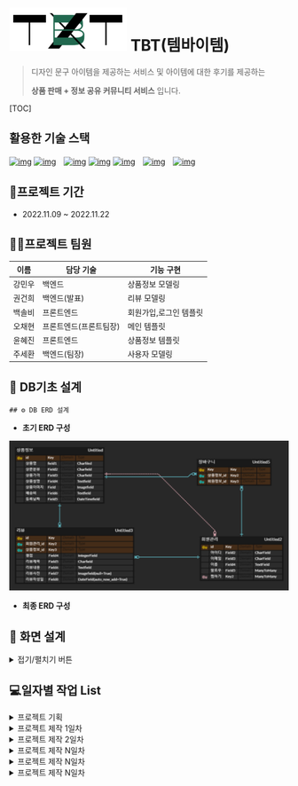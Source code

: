 # ![image-20221109232856203](assets/image-20221109232856203.png) TBT(템바이템)

> 디자인 문구 아이템을 제공하는 서비스 및 아이템에 대한 후기를 제공하는
>
> **상품 판매 + 정보 공유 커뮤니티 서비스** 입니다.

[TOC]

## 활용한 기술 스택

[
![img](https://camo.githubusercontent.com/49eb9c9af9ea6b38df033c1e0a60b03bb83b31da5681b19c92a8c323d5f2862e/68747470733a2f2f696d672e736869656c64732e696f2f62616467652f48544d4c352d4533344632363f7374796c653d666c61742d737175617265266c6f676f3d48544d4c35266c6f676f436f6c6f723d666666666666)](https://camo.githubusercontent.com/49eb9c9af9ea6b38df033c1e0a60b03bb83b31da5681b19c92a8c323d5f2862e/68747470733a2f2f696d672e736869656c64732e696f2f62616467652f48544d4c352d4533344632363f7374796c653d666c61742d737175617265266c6f676f3d48544d4c35266c6f676f436f6c6f723d666666666666) [![img](https://camo.githubusercontent.com/0a61ab105aba1995e5ee5dd7d8589bdce693083220f95f66643c341721493afa/68747470733a2f2f696d672e736869656c64732e696f2f62616467652f435353332d3135373242363f7374796c653d666c61742d737175617265266c6f676f3d43535333266c6f676f436f6c6f723d666666666666)](https://camo.githubusercontent.com/0a61ab105aba1995e5ee5dd7d8589bdce693083220f95f66643c341721493afa/68747470733a2f2f696d672e736869656c64732e696f2f62616467652f435353332d3135373242363f7374796c653d666c61742d737175617265266c6f676f3d43535333266c6f676f436f6c6f723d666666666666)　[![img](https://camo.githubusercontent.com/e07b7f45920ae5686797c3a6a60a46055558f29f7195eb1ccd6fef670094ab22/68747470733a2f2f696d672e736869656c64732e696f2f62616467652f507974686f6e2d3337373641423f7374796c653d666c61742d737175617265266c6f676f3d507974686f6e266c6f676f436f6c6f723d666666666666)](https://camo.githubusercontent.com/e07b7f45920ae5686797c3a6a60a46055558f29f7195eb1ccd6fef670094ab22/68747470733a2f2f696d672e736869656c64732e696f2f62616467652f507974686f6e2d3337373641423f7374796c653d666c61742d737175617265266c6f676f3d507974686f6e266c6f676f436f6c6f723d666666666666) [![img](https://camo.githubusercontent.com/58b2d37bba12ab15c1dcf0a4d9e78740129663fd893809953a26e01d4b0e48f6/68747470733a2f2f696d672e736869656c64732e696f2f62616467652f446a616e676f2d3039324532303f7374796c653d666c61742d737175617265266c6f676f3d446a616e676f266c6f676f436f6c6f723d666666666666)](https://camo.githubusercontent.com/58b2d37bba12ab15c1dcf0a4d9e78740129663fd893809953a26e01d4b0e48f6/68747470733a2f2f696d672e736869656c64732e696f2f62616467652f446a616e676f2d3039324532303f7374796c653d666c61742d737175617265266c6f676f3d446a616e676f266c6f676f436f6c6f723d666666666666) [![img](https://camo.githubusercontent.com/6eea42ee9c329c1cf8ee7928c1425b27b83e87432c08a2535ed41eabcb3b2626/68747470733a2f2f696d672e736869656c64732e696f2f62616467652f56697375616c2053747564696f20436f64652d3030374143433f7374796c653d666c61742d737175617265266c6f676f3d56697375616c2053747564696f20436f6465266c6f676f436f6c6f723d666666666666)](https://camo.githubusercontent.com/6eea42ee9c329c1cf8ee7928c1425b27b83e87432c08a2535ed41eabcb3b2626/68747470733a2f2f696d672e736869656c64732e696f2f62616467652f56697375616c2053747564696f20436f64652d3030374143433f7374796c653d666c61742d737175617265266c6f676f3d56697375616c2053747564696f20436f6465266c6f676f436f6c6f723d666666666666)　[![img](https://camo.githubusercontent.com/dd6fd40b8ef4f3835a3359f8375eaa2cbfa94996825d6788a107086f79ce719f/68747470733a2f2f696d672e736869656c64732e696f2f62616467652f4769742d4630353033323f7374796c653d666c61742d737175617265266c6f676f3d476974266c6f676f436f6c6f723d666666666666)](https://camo.githubusercontent.com/dd6fd40b8ef4f3835a3359f8375eaa2cbfa94996825d6788a107086f79ce719f/68747470733a2f2f696d672e736869656c64732e696f2f62616467652f4769742d4630353033323f7374796c653d666c61742d737175617265266c6f676f3d476974266c6f676f436f6c6f723d666666666666)　[![img](https://camo.githubusercontent.com/2317e6f404424fb07fbdf73d59c9f5e91b38562168bebdf2d035fdbc605621a5/68747470733a2f2f696d672e736869656c64732e696f2f62616467652f4769744875622d3138313731373f7374796c653d666c61742d737175617265266c6f676f3d476974487562266c6f676f436f6c6f723d666666666666)](https://camo.githubusercontent.com/2317e6f404424fb07fbdf73d59c9f5e91b38562168bebdf2d035fdbc605621a5/68747470733a2f2f696d672e736869656c64732e696f2f62616467652f4769744875622d3138313731373f7374796c653d666c61742d737175617265266c6f676f3d476974487562266c6f676f436f6c6f723d666666666666)

## 📆프로젝트 기간

- 2022.11.09 ~ 2022.11.22

## 👩‍💻프로젝트 팀원

| 이름   | 담당 기술              | 기능 구현              |
| ------ | ---------------------- | ---------------------- |
| 강민우 | 백엔드                 | 상품정보 모델링        |
| 권건희 | 백엔드(발표)           | 리뷰 모델링            |
| 백솔비 | 프론트엔드             | 회원가입,로그인 템플릿 |
| 오채현 | 프론트엔드(프론트팀장) | 메인 템플릿            |
| 윤혜진 | 프론트엔드             | 상품정보 템플릿        |
| 주세환 | 백엔드(팀장)           | 사용자 모델링          |

## 🎄 DB기초 설계

    ## ⚙ DB ERD 설계

- **초기 ERD 구성**

![image-20221109235717405](assets/image-20221109235717405.png)

- **최종 ERD 구성**

## 📱 화면 설계

<details>
<summary>접기/펼치기 버튼</summary>
<div markdown="1">

### 와이어 프레임

<img src="assets/image-20221110224840328.png" alt="image-20221110224840328" style="zoom:150%;" />

### 상세 디자인

![image-20221110225127558](assets/image-20221110225127558.png)

> Figma를 사용하여 와이어프레임(기초 화면설계)와 추가 세부디자인(색상 및 이미지 노출) 디테일 추가로 수정하여 초반에 구도를 완성하고 진행을 했습니다

### 디자인 가이드

![image-20221112020535360](assets/image-20221112020535360.png)

</div>

</details>

## 💻일자별 작업 List

<details>
<summary>프로젝트 기획</summary>
<div markdown="1">

### 프로젝트 기획(11/09)

- 서비스 주요 기능 정리

![image-20221112020300942](assets/image-20221112020300942.png)

![image-20221112020352207](assets/image-20221112020352207.png)

**강민우**

- ERD 설계, 사용자(회원정보) 모델 기초 작업

👨‍💻**권건희**

- ERD 설계, 리뷰모델 기초 작업

👨‍💻**백솔비**

- 와이어프레임 완성

👨‍💻**오채현**

- 와이어프레임 완성
- 메인 페이지 디자인
- 로고 제작

👨‍💻**윤혜진**

- 피그마를 통해 화면 설계(와이어프레임 완성)
- 상품 상세 페이지 디자인

👨‍💻**주세환**

- ERD 설계, 상품정보 모델 기초 작업

</div>
</details>

<details>
<summary>프로젝트 제작 1일차</summary>
<div markdown="1">

👨‍💻**강민우**

- 상품 정보 모델 추가 작성 및 템플릿 설계

👨‍💻**권건희**

- 리뷰 모델 구현, 리뷰 CRUD 진행

👨‍💻 **백솔비**

- 마이페이지 디자인 완성
- 찜목록 디자인 완성
- 리뷰 페이지 디자인 완성
- 마이페이지 html 완성 후 장고 연결

👨‍💻**오채현**

- 메인, 카테고리 인덱스 디자인 완성
- favicon 생성 후 연결
- 카테고리 인덱스 디자인 완성
- 로그인, 회원가입, 정보수정, 비밀번호 수정 템플릿
- follow 기능 비동기 수정

👨‍💻**윤혜진**

- 상품 리뷰 팝업창 디자인
- 텐바이텐 사이트 크롤링

👨‍💻**주세환**

- 사용자(회원정보) DB구축, 회원정보 CRUD 진행
- 비밀번호 변경 기능 구현
- 팔로우 기능 구현 및 비동기 전환 (채현님 도와주심)

</div>
</details>

<details>
<summary>프로젝트 제작 2일차</summary>
<div markdown="1">

👨‍💻**강민우**

- json데이터로 제품 목록 구현하기

👨‍💻**권건희**

- 리뷰 디테일 수정
- 좋아요 추가+비동기화

👨‍💻 **백솔비**

- 찜목록 html 완성 후 장고 연결
- 리뷰 목록 html 완성 (시간 괜찮으면 장고 연결)

👨‍💻**오채현**

- 리뷰 템플릿
- 메인 페이지 템플릿

👨‍💻**윤혜진**

- 크롤링한 데이터 DB에 반영
- 상품 목록 페이지 템플릿 작성 및 스타일링

👨‍💻**주세환**

- 찜하기 비동기 구현
- wishlist item 목록 구현
- 마이프로필 리뷰목록 구현

</div>
</details>

<details>
<summary>프로젝트 제작 N일차</summary>
<div markdown="1">

</div>
</details>

<details>
<summary>프로젝트 제작 N일차</summary>
<div markdown="1">

</div>
</details>

<details>
<summary>프로젝트 제작 N일차</summary>
<div markdown="1">

</div>
</details>
